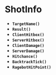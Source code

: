 # ShotInfo

* **`TargetName()`**
* **`Result()`**
* **`ClientHitbox()`**
* **`ServerHitbox()`**
* **`ClientDamage()`**
* **`ServerDamage()`**
* **`Hitchance()`**
* **`BacktrackTick()`**
* **`RagebotHitPoint()`**

